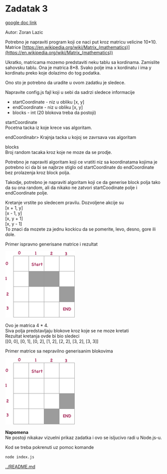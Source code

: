 # Zadatak 3

[google doc link](https://drive.google.com/drive/mobile/folders/1G-AjDUzgRHLCOfUn5rVhHCENW-7PSIBF?usp=sharing)

Autor: Zoran Lazic

Potrebno je napraviti program koji ce naci put kroz matricu velicine 10*10.<br>
Matrice [https://en.wikipedia.org/wiki/Matrix_(mathematics)](https://en.wikipedia.org/wiki/Matrix_(mathematics))

Ukratko, matricama mozemo predstaviti neku tablu sa kordinama. Zamislite sahovsku tablu. Ona je matrica 8*8. Svako polje ima x kordinatu i ima y kordinatu preko koje dolazimo do tog podatka.

Ono sto je potrebno da uradite u ovom zadatku je sledece.

Napravite config.js fajl koji u sebi da sadrzi sledece informacije
+ startCoordinate - niz u obliku [x, y]
+ endCoordinate - niz u obliku [x, y]
+ blocks - int (20 blokova treba da postoji)

startCoordinate<br>
Pocetna tacka iz koje krece vas algoritam.

endCoordinabr>
Krajnja tacka u kojoj se zavrsava vas algoritam

blocks<br>
Broj random tacaka kroz koje ne moze da se prodje.

Potrebno je napraviti algoritam koji ce vratiti niz sa koordinatama kojima je potrebno ici da bi se najbrze stiglo od startCoordinate do endCoordinate bez prolazenja kroz block polja.

Takodje, potrebno je napraviti algoritam koji ce da generise block polja tako da su ona random, ali da nikako ne zatvori startCoodinate polje i endCoordinate polje.

Kretanje vrstite po sledecem pravilu. Dozvoljene akcije su<br>
[x + 1, y]<br>
[x - 1, y]<br>
[x, y + 1]<br>
[x, y - 1]<br>
To  znaci da mozete za jednu kockicu da se pomerite, levo, desno, gore ili dole.

Primer ispravno generisane matrice i rezultat

![1.png](1.png)


Ovo je matrica 4 * 4.<br>
Siva polja predstavljaju blokove kroz koje se ne moze kretati<br>
Rezultat kretanja ovde bi bio sledeci<br>
[[0, 0], [0, 1], [0, 2], [1, 2], [2, 2], [3, 2], [3, 3]]

Primer matrice sa nepravilno generisanim blokovima

![2.png](2.png)


**Napomena**<br>
Ne postoji nikakav vizuelni prikaz zadatka i ovo se isljucivo radi u Node.js-u.

Kod se treba pokrenuti uz pomoc komande
```sh
node index.js
```


[../README.md](../README.md)
